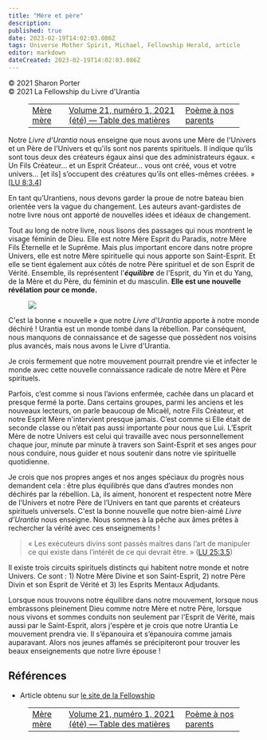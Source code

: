 ```yaml
---
title: "Mère et père"
description: 
published: true
date: 2023-02-19T14:02:03.086Z
tags: Universe Mother Spirit, Michael, Fellowship Herald, article
editor: markdown
dateCreated: 2023-02-19T14:02:03.086Z
---
```


<p class="v-card v-sheet theme--light grey lighten-3 px-2">© 2021 Sharon Porter<br>© 2021 La Fellowship du Livre d'Urantia</p>
<figure class="table chapter-navigator">
  <table>
    <tbody>
      <tr>
        <td>
        <a href="/fr/article/Framy_Mas/Mother_Mother">
          <span class="mdi mdi-arrow-left-drop-circle"></span><span class="pl-2">Mère mère</span>
        </a>
        </td>
        <td>
        <a href="/fr/index/articles_herald#volume-21-numéro-1-2021-été">
          <span class="mdi mdi-book-open-variant"></span><span class="pl-2">Volume 21, numéro 1, 2021 (été) — Table des matières</span>
        </a>
        </td>
        <td>
        <a href="/fr/article/Sharon_Porter/Poem_to_our_Parents">
          <span class="pr-2">Poème à nos parents</span><span class="mdi mdi-arrow-right-drop-circle"></span>
        </a>
        </td>
      </tr>
    </tbody>
  </table>
</figure>




Notre _Livre d'Urantia_ nous enseigne que nous avons une Mère de l'Univers et un Père de l'Univers et qu'ils sont nos parents spirituels. Il indique qu’ils sont tous deux des créateurs égaux ainsi que des administrateurs égaux. « Un Fils Créateur… et un Esprit Créateur… vous ont créé, vous et votre univers… [et ils] s’occupent des créatures qu’ils ont elles-mêmes créées. » <a id="a14_376"></a>[[LU 8:3.4](/fr/The_Urantia_Book/8#p3_4)] 

En tant qu’Urantiens, nous devons garder la proue de notre bateau bien orientée vers la vague du changement. Les auteurs avant-gardistes de notre livre nous ont apporté de nouvelles idées et idéaux de changement. 

Tout au long de notre livre, nous lisons des passages qui nous montrent le visage féminin de Dieu. Elle est notre Mère Esprit du Paradis, notre Mère Fils Éternelle et le Suprême. Mais plus important encore dans notre propre Univers, elle est notre Mère spirituelle qui nous apporte son Saint-Esprit. Et elle se tient également aux côtés de notre Père spirituel et de son Esprit de Vérité. Ensemble, ils représentent l'**_équilibre_** de l'Esprit, du Yin et du Yang, de la Mère et du Père, du féminin et du masculin. **Elle est une nouvelle révélation pour ce monde.** 

<figure id="Figure_1" class="image urantiapedia image-style-align-right">
<img src="/image/article/Linda_Buselli/Our_Creative_Deities_A_Supreme_Relationship/taichi.png">
</figure>

C'est la bonne « nouvelle » que notre _Livre d'Urantia_ apporte à notre monde déchiré ! Urantia est un monde tombé dans la rébellion. Par conséquent, nous manquons de connaissance et de sagesse que possèdent nos voisins plus avancés, mais nous avons le Livre d'Urantia. 

Je crois fermement que notre mouvement pourrait prendre vie et infecter le monde avec cette nouvelle connaissance radicale de notre Mère et Père spirituels. 

Parfois, c’est comme si nous l’avions enfermée, cachée dans un placard et presque fermé la porte. Dans certains groupes, parmi les anciens et les nouveaux lecteurs, on parle beaucoup de Micaël, notre Fils Créateur, et notre Esprit Mère n'intervient presque jamais. C’est comme si Elle était de seconde classe ou n’était pas aussi importante pour nous que Lui. L’Esprit Mère de notre Univers est celui qui travaille avec nous personnellement chaque jour, minute par minute à travers son Saint-Esprit et ses anges pour nous conduire, nous guider et nous soutenir dans notre vie spirituelle quotidienne. 

Je crois que nos propres anges et nos anges spéciaux du progrès nous demandent cela : être plus équilibrés que dans d’autres mondes non déchirés par la rébellion. Là, ils aiment, honorent et respectent notre Mère de l’Univers et notre Père de l’Univers en tant que parents et créateurs spirituels universels. C'est la bonne nouvelle que notre bien-aimé _Livre d'Urantia_ nous enseigne. Nous sommes à la pêche aux âmes prêtes à rechercher la vérité avec ces enseignements ! 

> « Les exécuteurs divins sont passés maitres dans l’art de manipuler ce qui existe dans l’intérêt de ce qui devrait être. » (<a id="a32_126"></a>[LU 25:3.5](/fr/The_Urantia_Book/25#p3_5))

Il existe trois circuits spirituels distincts qui habitent notre monde et notre Univers. Ce sont : 1) Notre Mère Divine et son Saint-Esprit, 2) notre Père Divin et son Esprit de Vérité et 3) les Esprits Mentaux Adjudants. 

Lorsque nous trouvons notre équilibre dans notre mouvement, lorsque nous embrassons pleinement Dieu comme notre Mère et notre Père, lorsque nous vivons et sommes conduits non seulement par l'Esprit de Vérité, mais aussi par le Saint-Esprit, alors j'espère et je crois que notre Urantia Le mouvement prendra vie. Il s’épanouira et s’épanouira comme jamais auparavant. Alors nos jeunes affamés se précipiteront pour trouver les beaux enseignements que notre livre épouse !

## Références

- Article obtenu sur [le site de la Fellowship](https://urantia-book.org/archive/newsletters/herald/)





<figure class="table chapter-navigator">
  <table>
    <tbody>
      <tr>
        <td>
        <a href="/fr/article/Framy_Mas/Mother_Mother">
          <span class="mdi mdi-arrow-left-drop-circle"></span><span class="pl-2">Mère mère</span>
        </a>
        </td>
        <td>
        <a href="/fr/index/articles_herald#volume-21-numéro-1-2021-été">
          <span class="mdi mdi-book-open-variant"></span><span class="pl-2">Volume 21, numéro 1, 2021 (été) — Table des matières</span>
        </a>
        </td>
        <td>
        <a href="/fr/article/Sharon_Porter/Poem_to_our_Parents">
          <span class="pr-2">Poème à nos parents</span><span class="mdi mdi-arrow-right-drop-circle"></span>
        </a>
        </td>
      </tr>
    </tbody>
  </table>
</figure>
